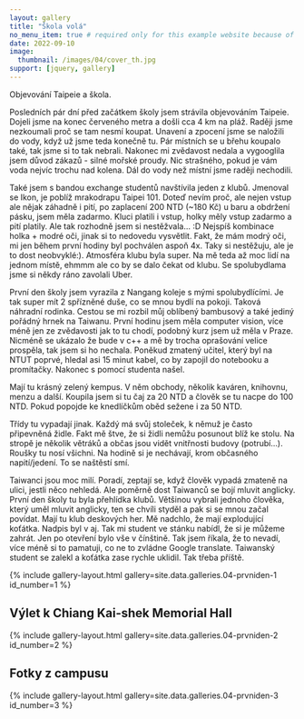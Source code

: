 ```yaml
---
layout: gallery
title: "Škola volá"
no_menu_item: true # required only for this example website because of menu construction
date: 2022-09-10
image:
  thumbnail: /images/04/cover_th.jpg
support: [jquery, gallery]
---
```


Objevování Taipeie a škola.

Posledních pár dní před začátkem školy jsem strávila objevováním Taipeie. Dojeli jsme na konec červeného metra a došli cca 4 km na pláž. Raději jsme nezkoumali proč se tam nesmí koupat. Unavení a zpocení jsme se naložili do vody, když už jsme teda konečně tu. Pár místních se u břehu koupalo také, tak jsme si to tak nebrali. Nakonec mi zvědavost nedala a vygooglila jsem důvod zákazů - silné mořské proudy. Nic strašného, pokud je vám voda nejvíc trochu nad kolena. Dál do vody než místní jsme raději nechodili.

Také jsem s bandou exchange studentů navštívila jeden z klubů. Jmenoval se Ikon, je poblíž mrakodrapu Taipei 101. Doteď nevím proč, ale nejen vstup ale nějak záhadně i pití, po zaplacení 200 NTD (~180 Kč) u baru a obdržení pásku, jsem měla zadarmo. Kluci platili i vstup, holky měly vstup zadarmo a pití platily. Ale tak rozhodně jsem si nestěžvala... :D Nejspíš kombinace holka + modré oči, jinak si to nedovedu vysvětlit. Fakt, že mám modrý oči, mi jen během první hodiny byl pochválen aspoň 4x. Taky si nestěžuju, ale je to dost neobvyklé:). Atmosféra klubu byla super. Na mě teda až moc lidí na jednom místě, ehmmm ale co by se dalo čekat od klubu. Se spolubydlama jsme si někdy ráno zavolali Uber.     

První den školy jsem vyrazila z Nangang koleje s mými spolubydlícími. Je tak super mít 2 spřízněné duše, co se mnou bydlí na pokoji. Taková náhradní rodinka. Cestou se mi rozbil můj oblíbený bambusový a také jediný pořádný hrnek na Taiwanu. 
První hodinu jsem měla computer vision, více méně jen ze zvědavosti jak to tu chodí, podobný kurz jsem už měla v Praze. Nicméně se ukázalo že bude v c++ a mě by trocha oprašování velice prospěla, tak jsem si ho nechala. Poněkud zmatený učitel, který byl na NTUT poprvé, hledal asi 15 minut kabel, co by zapojil do notebooku a promítačky. Nakonec s pomocí studenta našel. 

Mají tu krásný zelený kempus. V něm obchody, několik kaváren, knihovnu, menzu a další. Koupila jsem si tu čaj za 20 NTD a člověk se tu nacpe do 100 NTD. Pokud popojde ke knedlíčkům oběd sežene i za 50 NTD.

Třídy tu vypadají jinak. Každý má svůj stoleček, k němuž je často připevněná židle. Fakt mě štve, že si židli nemůžu posunout blíž ke stolu. Na stropě je několik větráků a občas jsou vidět vnitřnosti budovy (potrubí...). Roušky tu nosí všichni. Na hodině si je nechávají, krom občasného napití/jedení. To se naštěstí smí. 

Taiwanci jsou moc milí. Poradí, zeptají se, když člověk vypadá zmateně na ulici, jestli něco nehledá. Ale poměrně dost Taiwanců se bojí mluvit anglicky. První den školy tu byla přehlídka klubů. Většinou vybrali jednoho člověka, který uměl mluvit anglicky, ten se chvíli styděl a pak si se mnou začal povídat. Mají tu klub deskových her. Mě nadchlo, že mají explodující koťátka. Nadpis byl v aj. Tak mi student ve stánku nabídl, že si je můžeme zahrát. Jen po otevření bylo vše v čínštině. Tak jsem říkala, že to nevadí, více méně si to pamatuji, co ne to zvládne Google translate. Taiwanský student se zalekl a koťátka zase rychle uklidil. Tak třeba příště.

{% include gallery-layout.html gallery=site.data.galleries.04-prvniden-1 id_number=1 %}

## Výlet k Chiang Kai-shek Memorial Hall
 
{% include gallery-layout.html gallery=site.data.galleries.04-prvniden-2     id_number=2 %}
## Fotky z campusu
{% include gallery-layout.html gallery=site.data.galleries.04-prvniden-3        id_number=3 %}
